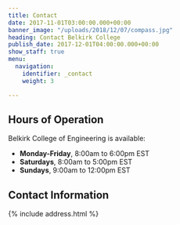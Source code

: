 ```yaml
---
title: Contact
date: 2017-11-01T03:00:00.000+00:00
banner_image: "/uploads/2018/12/07/compass.jpg"
heading: Contact Belkirk College
publish_date: 2017-12-01T04:00:00.000+00:00
show_staff: true
menu:
  navigation:
    identifier: _contact
    weight: 3

---
```

## Hours of Operation
Belkirk College of Engineering is available:

- **Monday-Friday**, 8:00am to 6:00pm EST
- **Saturdays**, 8:00am to 5:00pm EST
- **Sundays**, 9:00am to 12:00pm EST

## Contact Information
{% include address.html %}